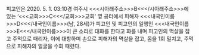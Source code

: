 피고인은 2020. 5. 1. 03:10경 여주시 <<<시아래주소>>>B<<</시아래주소>>>에 있는 ‘<<<교회>>>C<<</교회>>>교회' 옆 공터에서 피해자 <<<내국인이름>>>D<<</내국인이름>>>(남, 28세)가 피고인 및 피고인의 일행인 <<<내국인이름>>>E<<</내국인이름>>>이 큰 소리로 대화를 한다고 화를 내며 피고인의 멱살을 잡고 주먹으로 때리자, 이에 대항하며 손으로 피해자의 멱살을 잡고, 몸을 1회 밀치고, 주먹으로 피해자의 얼굴을 수회 때렸다.